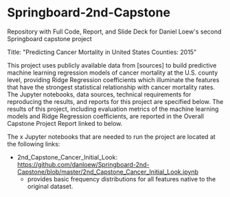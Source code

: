 # Springboard-2nd-Capstone
Repository with Full Code, Report, and Slide Deck for Daniel Loew's second Springboard capstone project

Title: "Predicting Cancer Mortality in United States Counties: 2015"

This project uses publicly available data from [sources] to build predictive machine learning regression models of cancer mortality at the U.S. county level, providing Ridge  Regression coefficients which illuminate the features that have the strongest statistical relationship with cancer mortality rates. The Jupyter notebooks, data sources, technical requirements for reproducing the results, and reports for this project are specified below. The results of this project, including evaluation metrics of the machine learning models and Ridge Regression coefficients, are reported in the Overall Capstone Project Report linked to below.

The x Jupyter notebooks that are needed to run the project are located at the following links:

- 2nd_Capstone_Cancer_Initial_Look: 
https://github.com/danloew/Springboard-2nd-Capstone/blob/master/2nd_Capstone_Cancer_Initial_Look.ipynb
  - provides basic frequency distributions for all features native to the original dataset.
